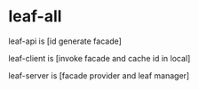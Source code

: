 # leaf-all

leaf-api is [id generate facade]

leaf-client is [invoke facade and cache id in local]

leaf-server is [facade provider and leaf manager]


